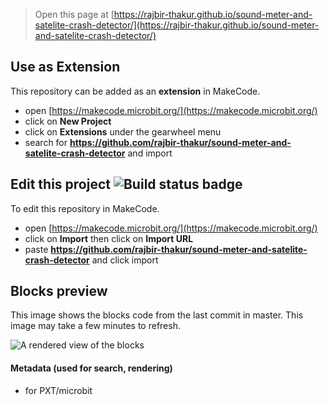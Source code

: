 
> Open this page at [https://rajbir-thakur.github.io/sound-meter-and-satelite-crash-detector/](https://rajbir-thakur.github.io/sound-meter-and-satelite-crash-detector/)

## Use as Extension

This repository can be added as an **extension** in MakeCode.

* open [https://makecode.microbit.org/](https://makecode.microbit.org/)
* click on **New Project**
* click on **Extensions** under the gearwheel menu
* search for **https://github.com/rajbir-thakur/sound-meter-and-satelite-crash-detector** and import

## Edit this project ![Build status badge](https://github.com/rajbir-thakur/sound-meter-and-satelite-crash-detector/workflows/MakeCode/badge.svg)

To edit this repository in MakeCode.

* open [https://makecode.microbit.org/](https://makecode.microbit.org/)
* click on **Import** then click on **Import URL**
* paste **https://github.com/rajbir-thakur/sound-meter-and-satelite-crash-detector** and click import

## Blocks preview

This image shows the blocks code from the last commit in master.
This image may take a few minutes to refresh.

![A rendered view of the blocks](https://github.com/rajbir-thakur/sound-meter-and-satelite-crash-detector/raw/master/.github/makecode/blocks.png)

#### Metadata (used for search, rendering)

* for PXT/microbit
<script src="https://makecode.com/gh-pages-embed.js"></script><script>makeCodeRender("{{ site.makecode.home_url }}", "{{ site.github.owner_name }}/{{ site.github.repository_name }}");</script>
